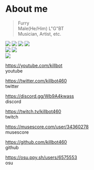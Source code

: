# About me
>Furry   
>Male(He/Him) L"G"BT    
>Musician, Artist, etc.

<a href="https://twitter.com/killbot460"><img src="https://img.shields.io/badge/Twitter-1DA1F2?logo=Twitter&logoColor=white"/></a>
 <a href="https://youtube.com/killbot"><img src="https://img.shields.io/badge/YouTube-FF0000?logo=YouTube&logoColor=white"/></a>
 <a href="https://musescore.com/user/34360278"><img src="https://img.shields.io/badge/MuseScore-1A70B8?logo=MuseScore&logoColor=white"/></a>
 <a href="https://github.com/killbot460"><img src="https://img.shields.io/badge/GitHub-181717?logo=GitHub&logoColor=white"/></a>   
<a href="https://twitch.com/killbot460"><img src="https://img.shields.io/badge/Twitch-9146FF?logo=Twitch&logoColor=white"/></a>
 <a href="https://discord.gg/Wb9A4kwass"><img src="https://img.shields.io/badge/Discord-5865F2?logo=Discord&logoColor=white"/></a>   
<a href="https://osu.ppy.sh/users/6575553"><img src="https://img.shields.io/badge/osu!-FF66AA?logo=osu!&logoColor=white"/></a>   

https://youtube.com/killbot   
youtube 

https://twitter.com/killbot460   
twitter 

https://discord.gg/Wb9A4kwass     
discord

https://twitch.tv/killbot460   
twitch

https://musescore.com/user/34360278    
musescore

https://github.com/killbot460   
github

https://osu.ppy.sh/users/6575553   
osu
